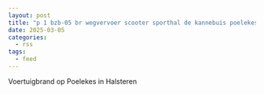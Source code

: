 ```yaml
---
layout: post
title: "p 1 bzb-05 br wegvervoer scooter sporthal de kannebuis poelekes halsteren 201532"
date: 2025-03-05
categories: 
  - rss
tags: 
  - feed
---
```


Voertuigbrand op Poelekes in Halsteren
